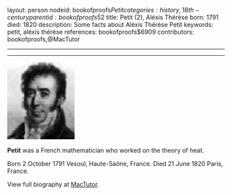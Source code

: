 layout: person
nodeid: bookofproofs$Petit
categories: history,18th-century
parentid: bookofproofs$52
title: Petit (2), Aléxis Thérèse
born: 1791
died: 1820
description: Some facts about Aléxis Thérèse Petit
keywords: petit, aléxis thérèse
references: bookofproofs$6909
contributors: bookofproofs,@MacTutor

---


---

![Petit.jpg](https://github.com/bookofproofs/bookofproofs.github.io/blob/main/_sources/_assets/images/portraits/Petit.jpg?raw=true)

**Petit** was a French mathematician who worked on the theory of heat.

Born 2 October 1791 Vesoul, Haute-Saône, France. Died 21 June 1820 Paris, France.


View full biography at [MacTutor](https://mathshistory.st-andrews.ac.uk/Biographies/Petit/).